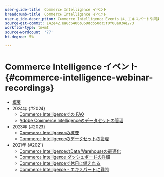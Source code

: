 ```yaml
---
user-guide-title: Commerce Intelligence イベント
breadcrumb-title: Commerce Intelligence イベント
user-guide-description: Commerce Intelligence Events は、エキスパートや同業者がAdobe Commerce Intelligenceに関する考えやアイデアを共有するビデオライブラリです。
source-git-commit: 142e427ea8c6406b869dcb50db5f0f08a034e273
workflow-type: tm+mt
source-wordcount: '77'
ht-degree: 5%

---
```



# Commerce Intelligence イベント  {#commerce-intelligence-webinar-recordings}

+ [概要](overview.md)
+ 2024年 {#2024}
   + [Commerce Intelligenceでの FAQ](2024/faq-in-commerce-intelligence.md)
   + [Adobe Commerce Intelligenceのデータセットの管理](2024/manage-data-sets-adobe-commerce.md)
+ 2023年 {#2023}
   + [Commerce Intelligenceの概要](2023/getting-started.md)
   + [Commerce Intelligenceのデータセットの管理](2023/manage-data-sets.md)
+ 2021年 {#2021}
   + [Commerce IntelligenceのData Warehouseの最適化](2021-22/optimize-data-warehouse.md)
   + [Commerce Intelligence ダッシュボードの詳細](2021-22/dashboards-deep-dive.md)
   + [Commerce Intelligenceで休日に備えれる](2021-22/holiday-readiness.md)
   + [Commerce Intelligence - エキスパートに質問](2021-22/ask-expert.md)

<!--+ Commerce Events {#commerce-events}
  + [Overview](commerce-events/overview.md)
  + 2022 {#2022}
    + [Top Tips and Tricks for Adobe Campaign Standard](customer-journeys/2022/tips-and-tricks.md)
    + [Develop and customize data models in Adobe [!DNL Campaign Classic]](customer-journeys/2022/data-models.md)

+ Data and insights {#commerce-release-updates}
  + [Overview](commerce-release-updates/overview.md)
  + 2022 {#2022}
    + [Innovations and trends](data-and-insights/2022/innovations.md)
    + [Sensei and Analysis Workspace](data-and-insights/2022/sensei.md)
    + [Personalize and automate with Adobe Target](data-and-insights/2022/personalize.md)
    + [Analytics and Target applications for Mobile and Apps](data-and-insights/2022/mobile-and-apps.md)
    + [Cross Device Analytics and Customer Journey Analytics](data-and-insights/2022/cross-device-analytics.md) -->